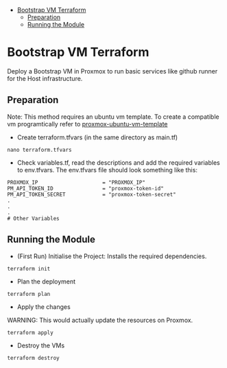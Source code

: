 <!--ts-->
- [Bootstrap VM Terraform](#bootstrap-vm-terraform)
  - [Preparation](#preparation)
  - [Running the Module](#running-the-module)
<!--te-->

# Bootstrap VM Terraform

Deploy a Bootstrap VM in Proxmox to run basic services like github runner for the Host infrastructure.

## Preparation

Note: This method requires an ubuntu vm template. To create a compatible vm programtically refer to [proxmox-ubuntu-vm-template](https://github.com/prashantsolanki3/proxmox-ubuntu-vm-template)
- Create terraform.tfvars (in the same directory as main.tf)

```
nano terraform.tfvars
```

- Check variables.tf, read the descriptions and add the required variables to env.tfvars. The env.tfvars file should look something like this:

```
PROXMOX_IP                     = "PROXMOX_IP"
PM_API_TOKEN_ID                = "proxmox-token-id"
PM_API_TOKEN_SECRET            = "proxmox-token-secret"
.
.
.
# Other Variables
```

## Running the Module

- (First Run) Initialise the Project: Installs the required dependencies.

```
terraform init
```

- Plan the deployment

```
terraform plan
```

- Apply the changes

WARNING: This would actually update the resources on Proxmox.

```
terraform apply
```
- Destroy the VMs

```
terraform destroy
```


<!-- ### Generate Ansible Inventory

Ansible inventory is created in `ansible/inventory` upon completion of the terraform deployment is complete.

You can manually configure and run any Ansible playbooks.

#### Ansible

Run Playboon on the specified inventory

Note: The comma (,) at the end is required.
```
ansible all -i <ip>,
``` -->